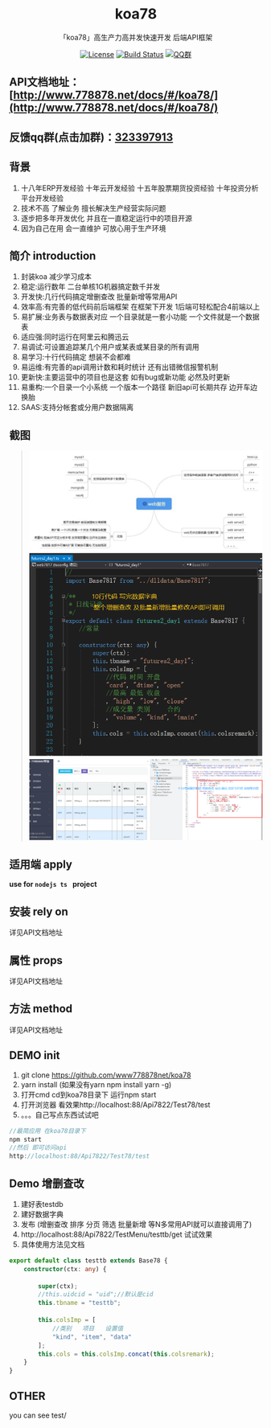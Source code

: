 <h1 align="center">koa78</h1>
<div align="center">


「koa78」高生产力高并发快速开发 后端API框架

[![License](https://img.shields.io/badge/license-Apache%202-green.svg)](https://www.apache.org/licenses/LICENSE-2.0)
[![Build Status](https://dev.azure.com/www778878net/basic_ts/_apis/build/status/www778878net.koa78?branchName=main)](https://dev.azure.com/www778878net/basic_ts/_build/latest?definitionId=23&branchName=main)
[![QQ群](https://img.shields.io/badge/QQ群-323397913-blue.svg?style=flat-square&color=12b7f5&logo=qq)](https://qm.qq.com/cgi-bin/qm/qr?k=it9gUUVdBEDWiTOH21NsoRHAbE9IAzAO&jump_from=webapi&authKey=KQwSXEPwpAlzAFvanFURm0Foec9G9Dak0DmThWCexhqUFbWzlGjAFC7t0jrjdKdL)

</div>

## API文档地址：[http://www.778878.net/docs/#/koa78/](http://www.778878.net/docs/#/koa78/)
## 反馈qq群(点击加群)：[323397913](https://qm.qq.com/cgi-bin/qm/qr?k=it9gUUVdBEDWiTOH21NsoRHAbE9IAzAO&jump_from=webapi&authKey=KQwSXEPwpAlzAFvanFURm0Foec9G9Dak0DmThWCexhqUFbWzlGjAFC7t0jrjdKdL)

## 背景 
1. 十八年ERP开发经验 十年云开发经验 十五年股票期货投资经验 十年投资分析平台开发经验
2. 技术不高 了解业务 擅长解决生产经营实际问题
3. 逐步把多年开发优化 并且在一直稳定运行中的项目开源
4. 因为自己在用 会一直维护 可放心用于生产环境

## 简介 introduction

1. 封装koa 减少学习成本
2. 稳定:运行数年 二台单核1G机器搞定数千并发
3. 开发快:几行代码搞定增删查改 批量新增等常用API
4. 效率高:有完善的低代码前后端框架 在框架下开发 1后端可轻松配合4前端以上
5. 易扩展:业务表与数据表对应 一个目录就是一套小功能 一个文件就是一个数据表
6. 适应强:同时运行在阿里云和腾迅云
7. 易调试:可设置追踪某几个用户或某表或某目录的所有调用
8. 易学习:十行代码搞定 想装不会都难
9. 易运维:有完善的api调用计数和耗时统计 还有出错微信报警机制
10. 更新快:主要运营中的项目也是这套 如有bug或新功能 必然及时更新
11. 易重构:一个目录一个小系统 一个版本一个路径 新旧api可长期共存 边开车边换胎
12. SAAS:支持分帐套或分用户数据隔离

## 截图

>![后端服务](https://github.com/www778878net/node-date78/blob/main/assets/pic/services.jpeg)
>![后端代码示例](https://github.com/www778878net/node-date78/blob/main/assets/pic/nodejs.png)
>![前端代码示例](https://github.com/www778878net/node-date78/blob/main/assets/pic/js.png)


## 适用端 apply

**use for `nodejs ts ` project**



## 安装 rely on

详见API文档地址

## 属性 props

详见API文档地址

## 方法 method

详见API文档地址

## DEMO init
1. git clone https://github.com/www778878net/koa78
2. yarn install (如果没有yarn npm install yarn -g)
3. 打开cmd cd到koa78目录下 运行npm start
4. 打开浏览器 看效果http://localhost:88/Api7822/Test78/test
5. 。。。自己写点东西试试吧
```ts
//最简应用 在koa78目录下
npm start
//然后 即可访问api
http://localhost:88/Api7822/Test78/test
```

## Demo 增删查改
1. 建好表testdb
2. 建好数据字典
3. 发布 (增删查改 排序 分页 筛选 批量新增 等N多常用API就可以直接调用了)
4. http://localhost:88/Api7822/TestMenu/testtb/get 试试效果
5. 具体使用方法见文档

```ts
export default class testtb extends Base78 {
    constructor(ctx: any) {

        super(ctx);
        //this.uidcid = "uid";//默认是cid
        this.tbname = "testtb";

        this.colsImp = [
            //类别   项目   设置值
            "kind", "item", "data"
        ];
        this.cols = this.colsImp.concat(this.colsremark);
    } 
}
```

## OTHER

you can see test/
